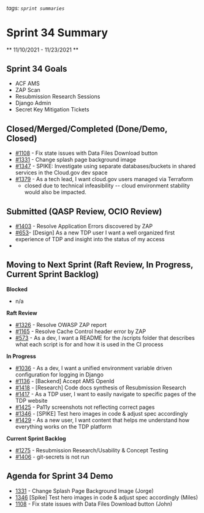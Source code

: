 ###### tags: `sprint summaries`
# Sprint 34 Summary
** 11/10/2021 - 11/23/2021 **

## Sprint 34 Goals

- ACF AMS
- ZAP Scan
- Resubmission Research Sessions
- Django Admin
- Secret Key Mitigation Tickets

## Closed/Merged/Completed (Done/Demo, Closed)
- [#1108](https://app.zenhub.com/workspaces/tdrs-sprint-board-5f18ab06dfd91c000f7e682e/issues/raft-tech/tanf-app/1108) - Fix state issues with Data Files Download button
- [#1331](https://app.zenhub.com/workspaces/tdrs-sprint-board-5f18ab06dfd91c000f7e682e/issues/raft-tech/tanf-app/1271) - Change splash page background image
- [#1347](https://app.zenhub.com/workspaces/tdrs-sprint-board-5f18ab06dfd91c000f7e682e/issues/raft-tech/tanf-app/1347) - SPIKE: Investigate using separate databases/buckets in shared services in the Cloud.gov dev space
- [#1379](https://app.zenhub.com/workspaces/tdrs-sprint-board-5f18ab06dfd91c000f7e682e/issues/raft-tech/tanf-app/1379) - As a tech lead, I want cloud.gov users managed via Terraform
    - closed due to technical infeasibility -- cloud environment stability would also be impacted.

## Submitted (QASP Review, OCIO Review)
* [#1403](https://app.zenhub.com/workspaces/tdrs-sprint-board-5f18ab06dfd91c000f7e682e/issues/raft-tech/tanf-app/1403) - Resolve Application Errors discovered by ZAP
* [#653](https://app.zenhub.com/workspaces/tdrs-sprint-board-5f18ab06dfd91c000f7e682e/issues/raft-tech/tanf-app/653)- [Design] As a new TDP user I want a well organized first experience of TDP and insight into the status of my access
* 

## Moving to Next Sprint (Raft Review, In Progress, Current Sprint Backlog)

**Blocked**
- n/a

**Raft Review**
- [#1326](https://app.zenhub.com/workspaces/tdrs-sprint-board-5f18ab06dfd91c000f7e682e/issues/raft-tech/tanf-app/1326) - Resolve OWASP ZAP report
- [#1165](https://app.zenhub.com/workspaces/tdrs-sprint-board-5f18ab06dfd91c000f7e682e/issues/raft-tech/tanf-app/1165) - Resolve Cache Control header error by ZAP
- [#573](https://app.zenhub.com/workspaces/tdrs-sprint-board-5f18ab06dfd91c000f7e682e/issues/raft-tech/tanf-app/573) - As a dev, I want a README for the /scripts folder that describes what each script is for and how it is used in the CI process

**In Progress**

- [#1036](https://app.zenhub.com/workspaces/tdrs-sprint-board-5f18ab06dfd91c000f7e682e/issues/raft-tech/tanf-app/1036) - As a dev, I want a unified environment variable driven configuration for logging in Django
- [#1136](https://app.zenhub.com/workspaces/tdrs-sprint-board-5f18ab06dfd91c000f7e682e/issues/raft-tech/tanf-app/1136) - [Backend] Accept AMS OpenId
- [#1418](https://app.zenhub.com/workspaces/tdrs-sprint-board-5f18ab06dfd91c000f7e682e/issues/raft-tech/tanf-app/1418) - [Research] Code docs synthesis of Resubmission Research
- [#1417](https://app.zenhub.com/workspaces/tdrs-sprint-board-5f18ab06dfd91c000f7e682e/issues/raft-tech/tanf-app/1417) - As a TDP user, I want to easily navigate to specific pages of the TDP website
- [#1425](https://app.zenhub.com/workspaces/tdrs-sprint-board-5f18ab06dfd91c000f7e682e/issues/raft-tech/tanf-app/1425) - Pa11y screenshots not reflecting correct pages
- [#1346](https://app.zenhub.com/workspaces/tdrs-sprint-board-5f18ab06dfd91c000f7e682e/issues/raft-tech/tanf-app/1346) - [SPIKE] Test hero images in code & adjust spec accordingly
- [#1429](https://app.zenhub.com/workspaces/tdrs-sprint-board-5f18ab06dfd91c000f7e682e/issues/raft-tech/tanf-app/1429) - As a new user, I want content that helps me understand how everything works on the TDP platform

**Current Sprint Backlog**

- [#1275](https://app.zenhub.com/workspaces/tdrs-sprint-board-5f18ab06dfd91c000f7e682e/issues/raft-tech/tanf-app/1275) - Resubmission Research/Usability & Concept Testing
- [#1406](https://app.zenhub.com/workspaces/tdrs-sprint-board-5f18ab06dfd91c000f7e682e/issues/raft-tech/tanf-app/1406) - git-secrets is not run


## Agenda for Sprint 34 Demo 
* [1331](https://app.zenhub.com/workspaces/tdrs-sprint-board-5f18ab06dfd91c000f7e682e/issues/raft-tech/tanf-app/1331) - Change Splash Page Background Image (Jorge)
* [1346](https://app.zenhub.com/workspaces/tdrs-sprint-board-5f18ab06dfd91c000f7e682e/issues/raft-tech/tanf-app/1346) [Spike] Test hero images in code & adjust spec accordingly (Miles)
* [1108](https://app.zenhub.com/workspaces/tdrs-sprint-board-5f18ab06dfd91c000f7e682e/issues/raft-tech/tanf-app/1108) - Fix state issues with Data Files Download button (John)
